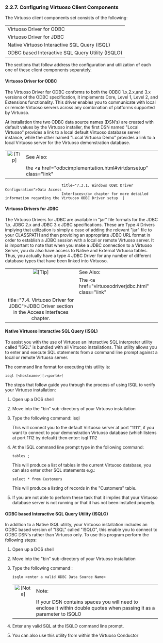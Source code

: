 <div>

<div>

<div>

<div>

### 2.2.7. Configuring Virtuoso Client Components

</div>

</div>

</div>

The Virtuoso client components set consists of the following:

|                                                  |
|--------------------------------------------------|
| Virtuoso Driver for ODBC                         |
| Virtuoso Driver for JDBC                         |
| Native Virtuoso Interactive SQL Query (ISQL)     |
| ODBC based Interactive SQL Query Utility (ISQLO) |

The sections that follow address the configuration and utilization of
each one of these client components separately.

<div>

<div>

<div>

<div>

#### Virtuoso Driver for ODBC

</div>

</div>

</div>

The Virtuoso Driver for ODBC conforms to both the ODBC 1.x,2.x,and 3.x
versions of the ODBC specification, it implements Core, Level 1, Level
2, and Extensions functionality. This driver enables you to communicate
with local or remote Virtuoso servers across any combination of
platforms supported by Virtuoso.

At installation time two ODBC data source names (DSN's) are created with
default values by the Virtuoso installer, the first DSN named "Local
Virtuoso" provides a link to a local default Virtuoso database server
instance, while the other named "Local Virtuoso Demo" provides a link to
a local Virtuoso server for the Virtuoso demonstration database.

<div>

|                            |                                                                                               |
|:--------------------------:|:----------------------------------------------------------------------------------------------|
| ![\[Tip\]](images/tip.png) | See Also:                                                                                     |
|                            | the <a href="odbcimplementation.html#virtdsnsetup" class="link"                               
                              title="7.3.1. Windows ODBC Driver Configuration">Data Access                                   
                              Interfaces</a> chapter for more detailed information regarding the Virtuoso ODBC Driver setup  |

</div>

</div>

<div>

<div>

<div>

<div>

#### Virtuoso Drivers for JDBC

</div>

</div>

</div>

The Virtuoso Drivers for JDBC are available in "jar" file formats for
the JDBC 1.x, JDBC 2.x and JDBC 3.x JDBC specifications. These are Type
4 Drivers implying that utilization is simply a case of adding the
relevant "jar" file to your CLASSPATH and then providing an appropriate
JDBC URL format in order to establish a JDBC session with a local or
remote Virtuoso server. It is important to note that when you make a
JDBC connection to a Virtuoso Server, you do also have access to Native
and External Virtuoso tables. Thus, you actually have a type 4 JDBC
Driver for any number of different database types that have been linked
into Virtuoso.

<div>

|                            |                                                                                                 |
|:--------------------------:|:------------------------------------------------------------------------------------------------|
| ![\[Tip\]](images/tip.png) | See Also:                                                                                       |
|                            | The <a href="virtuosodriverjdbc.html" class="link"                                              
                              title="7.4. Virtuoso Driver for JDBC">JDBC Driver</a> section in the Access Interfaces chapter.  |

</div>

</div>

<div>

<div>

<div>

<div>

#### Native Virtuoso Interactive SQL Query (ISQL)

</div>

</div>

</div>

To assist you with the use of Virtuoso an interactive SQL interpreter
utility called "ISQL" is bundled with all Virtuoso installations. This
utility allows you to enter and execute SQL statements from a command
line prompt against a local or remote Virtuoso server.

The command line format for executing this utility is:

``` programlisting
isql [<hostname>][:<port#>]
```

The steps that follow guide you through the process of using ISQL to
verify your Virtuoso installation:

<div>

1.  Open up a DOS shell

2.  Move into the "bin" sub-directory of your Virtuoso installation

3.  Type the following command: isql

    This will connect you to the default Virtuoso server at port "1111",
    if you want to connect to your demonstration Virtuoso database
    (which listens at port 1112 by default) then enter: isql 1112

4.  At the ISQL command line prompt type in the following command:

    ``` programlisting
    tables ;
    ```

    This will produce a list of tables in the current Virtuoso database,
    you can also enter other SQL statements e.g.:

    ``` programlisting
    select * from Customers
    ```

    This will produce a listing of records in the "Customers" table.

5.  If you are not able to perform these task that it implies that your
    Virtuoso database server is not running or that it has not been
    installed properly.

</div>

</div>

<div>

<div>

<div>

<div>

#### ODBC based Interactive SQL Query Utility (ISQLO)

</div>

</div>

</div>

In addition to a Native ISQL utility, your Virtuoso installation
includes an ODBC based version of "ISQL" called "ISQLO", this enable you
to connect to ODBC DSN's rather than Virtuoso only. To use this program
perform the following steps:

<div>

1.  Open up a DOS shell

2.  Move into the "bin" sub-directory of your Virtuoso installation

3.  Type the following command :

    ``` programlisting
    isqlo <enter a valid ODBC Data Source Name>
    ```

    <div>

    |                              |                                                                                                                      |
    |:----------------------------:|:---------------------------------------------------------------------------------------------------------------------|
    | ![\[Note\]](images/note.png) | Note:                                                                                                                |
    |                              | If your DSN contains spaces you will need to enclose it within double quotes when passing it as a parameter to ISQLO |

    </div>

4.  Enter any valid SQL at the ISQLO command line prompt.

5.  You can also use this utility from within the Virtuoso Conductor

</div>

</div>

</div>

